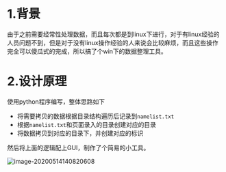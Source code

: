 # 1.背景

由于之前需要经常性处理数据，而且每次都是到linux下进行，对于有linux经验的人员问题不到，但是对于没有linux操作经验的人来说会比较麻烦，而且这些操作完全可以傻瓜式的完成，所以搞了个win下的数据整理工具。

# 2.设计原理

使用python程序编写，整体思路如下

- 将需要拷贝的数据根据目录结构遍历后记录到`namelist.txt`
- 根据`namelist.txt`和页面录入的目录创建对应的目录
- 将数据拷贝到对应的目录下，并创建对应的标识

然后将上面的逻辑配上GUI，制作了个简易的小工具。

![image-20200514140820608](D:\GitHubBlog\python\Illumina数据处理工具\README.assets\image-20200514140820608.png)